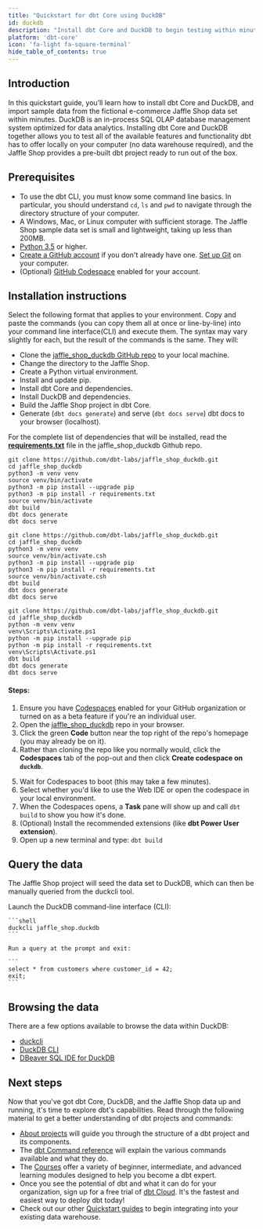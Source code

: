 ```yaml
---
title: "Quickstart for dbt Core using DuckDB"
id: duckdb
description: "Install dbt Core and DuckDB to begin testing within minutes"
platform: 'dbt-core'
icon: 'fa-light fa-square-terminal'
hide_table_of_contents: true
---
```


## Introduction

In this quickstart guide, you’ll learn how to install dbt Core and DuckDB, and import sample data from the fictional e-commerce Jaffle Shop data set within minutes. DuckDB is an in-process SQL OLAP database management system optimized for data analytics. Installing dbt Core and DuckDB together allows you to test all of the available features and functionality dbt has to offer locally on your computer (no data warehouse required), and the Jaffle Shop provides a pre-built dbt project ready to run out of the box. 

## Prerequisites

* To use the dbt CLI, you must know some command line basics. In particular, you should understand `cd`, `ls` and `pwd` to navigate through the directory structure of your computer.
* A Windows, Mac, or Linux computer with sufficient storage. The Jaffle Shop sample data set is small and lightweight, taking up less than 200MB. 
* [Python 3.5](https://www.python.org/downloads/) or higher.
* [Create a GitHub account](https://github.com/join) if you don't already have one. [Set up Git](https://docs.github.com/en/get-started/quickstart/set-up-git) on your computer.
* (Optional) [GitHub Codespace](https://docs.github.com/en/codespaces/managing-codespaces-for-your-organization/enabling-or-disabling-github-codespaces-for-your-organization) enabled for your account.

## Installation instructions

Select the following format that applies to your environment. Copy and paste the commands (you can copy them all at once or line-by-line) into your command line interface(CLI) and execute them. The syntax may vary slightly for each, but the result of the commands is the same. They will: 

- Clone the [jaffle_shop_duckdb GitHub repo](https://github.com/dbt-labs/jaffle_shop_duckdb) to your local machine.
- Change the directory to the Jaffle Shop.
- Create a Python virtual environment.
- Install and update pip.
- Install dbt Core and dependencies.
- Install DuckDB and dependencies.
- Build the Jaffle Shop project in dbt Core.
- Generate (`dbt docs generate`) and serve (`dbt docs serve`) dbt docs to your browser (localhost).

For the complete list of dependencies that will be installed, read the [**requirements.txt**](https://github.com/dbt-labs/jaffle_shop_duckdb/blob/duckdb/requirements.txt) file in the jaffle_shop_duckdb Github repo. 

<Tabs>
<TabItem value="Bash" label="bash/zsh (Mac)">

```shell
git clone https://github.com/dbt-labs/jaffle_shop_duckdb.git
cd jaffle_shop_duckdb
python3 -m venv venv
source venv/bin/activate
python3 -m pip install --upgrade pip
python3 -m pip install -r requirements.txt
source venv/bin/activate
dbt build
dbt docs generate
dbt docs serve
```

</TabItem>
<TabItem value="csh" label="csh/tcsh">

```shell
git clone https://github.com/dbt-labs/jaffle_shop_duckdb.git
cd jaffle_shop_duckdb
python3 -m venv venv
source venv/bin/activate.csh
python3 -m pip install --upgrade pip
python3 -m pip install -r requirements.txt
source venv/bin/activate.csh
dbt build
dbt docs generate
dbt docs serve
```

</TabItem>
<TabItem value="powershell" label="Windows Powershell">

```shell
git clone https://github.com/dbt-labs/jaffle_shop_duckdb.git
cd jaffle_shop_duckdb
python -m venv venv
venv\Scripts\Activate.ps1
python -m pip install --upgrade pip
python -m pip install -r requirements.txt
venv\Scripts\Activate.ps1
dbt build
dbt docs generate
dbt docs serve
```

</TabItem>
<TabItem value="codespace" label="GitHub Codespaces">

#### Steps:

1. Ensure you have [Codespaces](https://github.com/features/codespaces) enabled for your GitHub organization or turned on as a beta feature if you're an individual user.
2. Open the [jaffle_shop_duckdb](https://github.com/dbt-labs/jaffle_shop_duckdb) repo in your browser.
3. Click the green **Code** button near the top right of the repo's homepage (you may already be on it).
4. Rather than cloning the repo like you normally would, click the **Codespaces** tab of the pop-out and then click **Create codespace on `duckdb`**.
<div style={{maxWidth: '400px'}}>
    <Lightbox src="/img/codespace-quickstart/open_in_codespaces.png" title="Open in Codespaces" />
    </div>

5. Wait for Codespaces to boot (this may take a few minutes).
6. Select whether you'd like to use the Web IDE or open the codespace in your local environment.
7. When the Codespaces opens, a **Task** pane will show up and call `dbt build` to show you how it's done.
8. (Optional) Install the recommended extensions (like **dbt Power User extension**).
9. Open up a new terminal and type: `dbt build`

</TabItem>
</Tabs>

## Query the data

The Jaffle Shop project will seed the data set to DuckDB, which can then be manually queried from the duckcli tool. 

Launch the DuckDB command-line interface (CLI):

    ```shell
    duckcli jaffle_shop.duckdb
    ```

    Run a query at the prompt and exit:

    ```
    select * from customers where customer_id = 42;
    exit;
    ```

## Browsing the data

There are a few options available to browse the data within DuckDB: 

- [duckcli](https://pypi.org/project/duckcli/)
- [DuckDB CLI](https://duckdb.org/docs/installation/?environment=cli)
- [DBeaver SQL IDE for DuckDB](https://duckdb.org/docs/guides/sql_editors/dbeaver)

## Next steps

Now that you've got dbt Core, DuckDB, and the Jaffle Shop data up and running, it's time to explore dbt's capabilities. Read through the following material to get a better understanding of dbt projects and commands:

* [About projects](/docs/build/projects) will guide you through the structure of a dbt project and its components.
* The [dbt Command reference](/reference/dbt-commands) will explain the various commands available and what they do.
* The [Courses](https://courses.getdbt.com/collections) offer a variety of beginner, intermediate, and advanced learning modules designed to help you become a dbt expert. 
* Once you see the potential of dbt and what it can do for your organization, sign up for a free trial of [dbt Cloud](https://www.getdbt.com/signup). It's the fastest and easiest way to deploy dbt today!
* Check out our other [Quickstart guides](/quickstarts) to begin integrating into your existing data warehouse.
